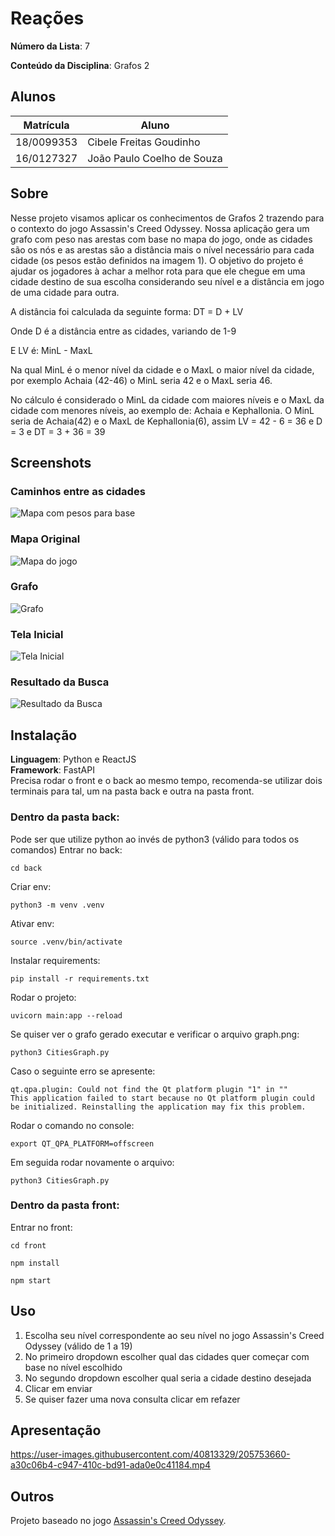 # Reações

**Número da Lista**: 7

**Conteúdo da Disciplina**: Grafos 2

## Alunos
|Matrícula | Aluno |
| -- | -- |
| 18/0099353  |  Cibele Freitas Goudinho |
| 16/0127327  |  João Paulo Coelho de Souza |

## Sobre 
Nesse projeto visamos aplicar os conhecimentos de Grafos 2 trazendo para o contexto do jogo Assassin's Creed Odyssey. Nossa aplicação gera um grafo com peso nas arestas com base no mapa do jogo, onde as cidades são os nós e as arestas são a distância mais o nível necessário para cada cidade (os pesos estão definidos na imagem 1). O objetivo do projeto é ajudar os jogadores à achar a melhor rota para que ele chegue em uma cidade destino de sua escolha considerando seu nível e a distância em jogo de uma cidade para outra.

A distância foi calculada da seguinte forma:
DT = D + LV

Onde D é a distância entre as cidades, variando de 1-9

E LV é: MinL - MaxL

Na qual MinL é o menor nível da cidade e o MaxL o maior nível da cidade, por exemplo Achaia (42-46) o MinL seria 42 e o MaxL seria 46. 

No cálculo é considerado o MinL da cidade com maiores níveis e o MaxL da cidade com menores níveis, ao exemplo de: Achaia e Kephallonia. O MinL seria de Achaia(42) e o MaxL de Kephallonia(6), assim LV = 42 - 6 = 36 e D = 3 e DT = 3 + 36 = 39

## Screenshots
### Caminhos entre as cidades
![Mapa com pesos para base](assets/mapDistances.png)
### Mapa Original
![Mapa do jogo](assets/map.png)
### Grafo
![Grafo](assets/graph.png)
### Tela Inicial
![Tela Inicial](assets/homePage.png)
### Resultado da Busca
![Resultado da Busca](assets/resultPage.png)

## Instalação 
**Linguagem**: Python e ReactJS<br>
**Framework**: FastAPI<br>
Precisa rodar o front e o back ao mesmo tempo, recomenda-se utilizar dois terminais para tal, um na pasta back e outra na pasta front.
### Dentro da pasta back: 
Pode ser que utilize python ao invés de python3 (válido para todos os comandos)
Entrar no back:
```
cd back
```
Criar env:
```
python3 -m venv .venv
```
Ativar env:
```
source .venv/bin/activate
```
Instalar requirements:
```
pip install -r requirements.txt
```
Rodar o projeto:
```
uvicorn main:app --reload 
```
Se quiser ver o grafo gerado executar e verificar o arquivo graph.png:
```
python3 CitiesGraph.py
```
Caso o seguinte erro se apresente:
```
qt.qpa.plugin: Could not find the Qt platform plugin "1" in ""
This application failed to start because no Qt platform plugin could be initialized. Reinstalling the application may fix this problem.
```
Rodar o comando no console: 
```
export QT_QPA_PLATFORM=offscreen
```
Em seguida rodar novamente o arquivo:
```
python3 CitiesGraph.py
```
### Dentro da pasta front:
Entrar no front:
```
cd front
```
```
npm install
```
```
npm start
```
## Uso 
1. Escolha seu nível correspondente ao seu nível no jogo Assassin's Creed Odyssey (válido de 1 a 19) 
2. No primeiro dropdown escolher qual das cidades quer começar com base no nível escolhido 
3. No segundo dropdown escolher qual seria a cidade destino desejada
4. Clicar em enviar
5. Se quiser fazer uma nova consulta clicar em refazer 

## Apresentação
https://user-images.githubusercontent.com/40813329/205753660-a30c06b4-c947-410c-bd91-ada0e0c41184.mp4

## Outros 
Projeto baseado no jogo [Assassin's Creed Odyssey](https://www.ubisoft.com/pt-br/game/assassins-creed/odyssey).





